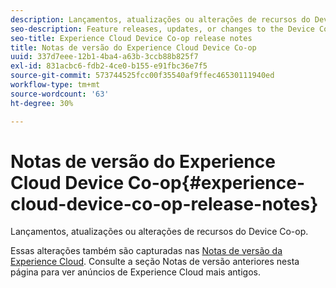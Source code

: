 ```yaml
---
description: Lançamentos, atualizações ou alterações de recursos do Device Co-op.
seo-description: Feature releases, updates, or changes to the Device Co-op.
seo-title: Experience Cloud Device Co-op release notes
title: Notas de versão do Experience Cloud Device Co-op
uuid: 337d7eee-12b1-4ba4-a63b-3ccb88b825f7
exl-id: 831acbc6-fdb2-4ce0-b155-e91fbc36e7f5
source-git-commit: 573744525fcc00f35540af9ffec46530111940ed
workflow-type: tm+mt
source-wordcount: '63'
ht-degree: 30%

---
```


# Notas de versão do Experience Cloud Device Co-op{#experience-cloud-device-co-op-release-notes}

Lançamentos, atualizações ou alterações de recursos do Device Co-op.

Essas alterações também são capturadas nas [Notas de versão da Experience Cloud](https://docs.adobe.com/content/help/pt-BR/release-notes/experience-cloud/current.html). Consulte a seção Notas de versão anteriores nesta página para ver anúncios de Experience Cloud mais antigos.

